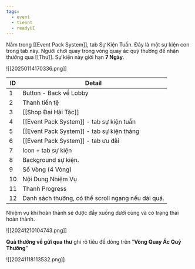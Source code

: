 ```yaml
---
tags:
  - event
  - tiennt
  - readyUI
---
```

Nằm trong [[Event Pack System]], tab Sự Kiện Tuần. Đây là một sự kiện con trong tab này.
Người chơi quay trong vòng quay ác quỷ thường để nhận thưởng qua [[Thư]].
Sự kiện này giới hạn **7 Ngày**.

![[20250114170336.png]]

| ID  | Detail                                             |
| --- | -------------------------------------------------- |
| 1   | Button - Back về Lobby                             |
| 2   | Thanh tiền tệ                                      |
| 3   | [[Shop Đại Hải Tặc]]                               |
| 4   | [[Event Pack System]] - tab sự kiện tuần           |
| 5   | [[Event Pack System]] - tab sự kiện tháng          |
| 6   | [[Event Pack System]] - tab ưu đãi                 |
| 7   | Icon + tab sự kiện                                 |
| 8   | Background sự kiện.                                |
| 9   | Số Vòng (4 Vòng)                                   |
| 10  | Nội Dung Nhiệm Vụ                                  |
| 11  | Thanh Progress                                     |
| 12  | Danh sách thưởng, có thể scroll ngang nếu dài quá. |

Nhiệm vụ khi hoàn thành sẽ được đẩy xuống dưới cùng và có trạng thái hoàn thành.

![[20241210104743.png]]

**Quà thưởng về gửi qua thư** ghi rõ tiêu đề dòng trên "**Vòng Quay Ác Quỷ Thường**"

![[20241118113532.png]]
